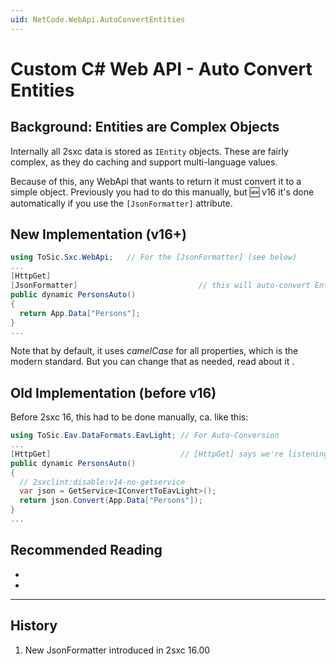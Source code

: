 ```yaml
---
uid: NetCode.WebApi.AutoConvertEntities
---
```


# Custom C# Web API - Auto Convert Entities

## Background: Entities are Complex Objects

Internally all 2sxc data is stored as `IEntity` objects.
These are fairly complex, as they do caching and support multi-language values.

Because of this, any WebApi that wants to return it must convert it to a simple object.
Previously you had to do this manually, but 🆕 v16 it's done automatically if you use the `[JsonFormatter]` attribute.

## New Implementation (v16+)

```c#
using ToSic.Sxc.WebApi;   // For the [JsonFormatter] (see below)
...
[HttpGet]
[JsonFormatter]                           // this will auto-convert Entities to JSON
public dynamic PersonsAuto()
{
  return App.Data["Persons"];
}
...
```

Note that by default, it uses _camelCase_ for all properties, which is the modern standard.
But you can change that as needed, read about it [](xref:NetCode.WebApi.JsonFormat).



## Old Implementation (before v16)

Before 2sxc 16, this had to be done manually, ca. like this:

```c#
using ToSic.Eav.DataFormats.EavLight; // For Auto-Conversion
...
[HttpGet]                             // [HttpGet] says we're listening to GET requests
public dynamic PersonsAuto()
{
  // 2sxclint:disable:v14-no-getservice
  var json = GetService<IConvertToEavLight>();
  return json.Convert(App.Data["Persons"]);
}
...
```




## Recommended Reading

* [](xref:Tut.WebApi)
* [](xref:ToSic.Sxc.WebApi.JsonFormatterAttribute)

---

## History

1. New JsonFormatter introduced in 2sxc 16.00

